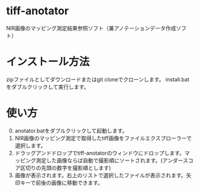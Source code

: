 # tiff-anotator
NIR画像のマッピング測定結果参照ソフト（兼アノテーションデータ作成ソフト）

# インストール方法
zipファイルとしてダウンロードまたはgit cloneでクローンします。
install.batをダブルクリックして実行します。

# 使い方
0. anotator.batをダブルクリックして起動します。
1. NIR画像のマッピング測定で取得したtiff画像をファイルエクスプローラーで選択します。
2. ドラッグアンドドロップでtiff-anotatorのウィンドウにドロップします。マッピング測定した画像ならば自動で撮影順にソートされます。(アンダースコア区切りの先頭の数字を撮影順とします)
3. 画像が表示されます。右上のリストで選択したファイルが表示されます。矢印キーで前後の画像に移動できます。


